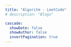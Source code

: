 ```yaml
---
title: "Algoritm - LeetCode"
# description: "Blogs"

cascade:
  showDate: false
  showAuthor: false
  invertPagination: true
---
```

